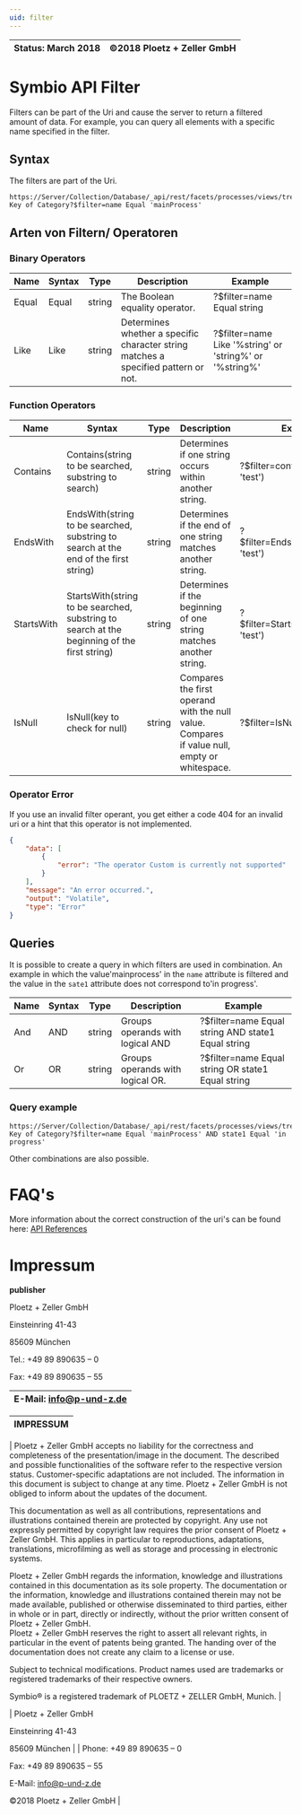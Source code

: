 ```yaml
---
uid: filter
---
```


| Status: March 2018   | ©2018 Ploetz + Zeller GmbH   |
|--------------------|------------------------------|

# Symbio API Filter

Filters can be part of the Uri and cause the server to return a filtered amount of data. For example, you can query all elements with a specific name specified in the filter. 

## Syntax  

The filters are part of the Uri.
```
https://Server/Collection/Database/_api/rest/facets/processes/views/tree/elements/Origin Key of Category?$filter=name Equal 'mainProcess'
```
## Arten von Filtern/ Operatoren

### Binary Operators

| Name | Syntax | Type | Description | Example |
|---|---|---|---|---|
| Equal | Equal | string | The Boolean equality operator. | ?$filter=name Equal string |
| Like | Like | string | Determines whether a specific character string matches a specified pattern or not. | ?$filter=name Like '%string' or 'string%' or '%string%' |

### Function Operators

| Name | Syntax | Type | Description | Example |
|---|---|---|---|---|
| Contains | Contains(string to be searched, substring to search) | string | Determines if one string occurs within another string. | ?$filter=contains(attributes, 'test') |
| EndsWith | EndsWith(string to be searched, substring to search at the end of the first string) | string | Determines if the end of one string matches another string. | ?$filter=EndsWith(attributes, 'test') |
| StartsWith | StartsWith(string to be searched, substring to search at the beginning of the first string) | string |Determines if the beginning of one string matches another string. | ?$filter=StartsWith(attributes, 'test') |
| IsNull | IsNull(key to check for null) | string | Compares the first operand with the null value. Compares if value null, empty or whitespace. | ?$filter=IsNull(attributes) |

### Operator Error

If you use an invalid filter operant, you get either a code 404 for an invalid uri or a hint that this operator is not implemented.
```json
{
    "data": [
        {
            "error": "The operator Custom is currently not supported"
        }
    ],
    "message": "An error occurred.",
    "output": "Volatile",
    "type": "Error"
}
```
## Queries

It is possible to create a query in which filters are used in combination. An example in which the value'mainprocess' in the `name` attribute is filtered and the value in the `sate1` attribute does not correspond to'in progress'.

| Name | Syntax | Type | Description | Example |
|---|---|---|---|---|
| And | AND | string | Groups operands with logical AND | ?$filter=name Equal string AND state1 Equal string  |
| Or | OR | string | Groups operands with logical OR.	 | ?$filter=name Equal string OR state1 Equal string |

### Query example
```
https://Server/Collection/Database/_api/rest/facets/processes/views/tree/elements/Origin Key of Category?$filter=name Equal 'mainProcess' AND state1 Equal 'in progress'
```

Other combinations are also possible.

# FAQ's

More information about the correct construction of the uri's can be found here:
[API References](xref:refrenceindex)

Impressum
=======================================================================================================

 **publisher**         
                          
 Ploetz + Zeller GmbH     
                          
 Einsteinring 41-43       
                          
 85609 München            
                          
 Tel.: +49 89 890635 – 0  
                          
 Fax: +49 89 890635 – 55  
                          
 E-Mail: info@p-und-z.de  |
|-------------------------|

| **IMPRESSUM**                                                                                                                                                                                                                                                                                                                                                                                                                                                             |
|---|
| 
Ploetz + Zeller GmbH accepts no liability for the correctness and completeness of the presentation/image in the document. The described and possible functionalities of the software refer to the respective version status. Customer-specific adaptations are not included. The information in this document is subject to change at any time. Ploetz + Zeller GmbH is not obliged to inform about the updates of the document.
 
                                                                                                                                                                                                                                                                                                                                                                                                                                                                            
 This documentation as well as all contributions, representations and illustrations contained therein are protected by copyright. Any use not expressly permitted by copyright law requires the prior consent of Ploetz + Zeller GmbH. This applies in particular to reproductions, adaptations, translations, microfilming as well as storage and processing in electronic systems.                                    
                                                                                                                                                                                                                                                                                                                                                                                                                                                                            
 Ploetz + Zeller GmbH regards the information, knowledge and illustrations contained in this documentation as its sole property. The documentation or the information, knowledge and illustrations contained therein may not be made available, published or otherwise disseminated to third parties, either in whole or in part, directly or indirectly, without the prior written consent of Ploetz + Zeller GmbH.           
                                                                                                                                                                                                                                                                                                                                                                                                         Ploetz + Zeller GmbH reserves the right to assert all relevant rights, in particular in the event of patents being granted. The handing over of the documentation does not create any claim to a license or use.                                                                                                                                                                                                                            
                                                                                                                                                                                                                                                                                                                                                                                                                                                                            
 Subject to technical modifications. Product names used are trademarks or registered trademarks of their respective owners.                                                                                                                                                                                                                                                                                                                                        
                                                                                                                                                                                                                                                                                                                                                                                                                                                                            
 Symbio® is a registered trademark of PLOETZ + ZELLER GmbH, Munich.                                                                                                                                                                                                                                                                                                                                                                                                     |


| Ploetz + Zeller GmbH                                      
                                                            
 Einsteinring 41-43                                         
                                                            
 85609 München                                              |
| Phone: +49 89 890635 – 0                                
                                                            
 Fax: +49 89 890635 – 55                                    
                                                            
 E-Mail: <info@p-und-z.de>                                  
                                                            
 ©2018 Ploetz + Zeller GmbH                                 |


